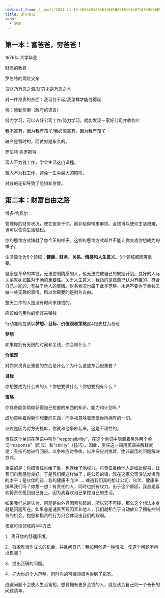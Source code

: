 ```yaml
---
redirect_from: /_posts/2021-11-19-%E5%8D%8E%E4%B8%BA%E6%98%87%E8%85%BE910%E4%BD%BF%E7%94%A8%E5%88%9D%E6%8E%A2/
title: 读书笔记
tags:
  - 随笔
---
```


## **第一本：富爸爸，穷爸爸！**

1976年 大学毕业

财商的教育

罗伯特的两位父亲

贪财乃万恶之源/贫穷才是万恶之本

对一件昂贵的东西：我可付不起/我怎样才能付得起

税：惩勤奖懒（政府的谎言）

努力学习，可以去好公司工作/努力学习，就能发现一家好公司并收购它

我不富有，因为我有孩子/我必须富有，因为我有孩子

破产是暂时的，而贫穷是永久的。

罗伯特·弗罗斯特

富人不为钱工作，学会生活这门课程。

富人不为钱工作，避免一生中最大的陷阱。

对钱的无知导致了恐惧和贪婪。

## **第二本：财富自由之路**

博多·舍费尔

管理你的财务状况，使它服务于你，而非给你带来麻烦。金钱可以使你生活艰难，也可以使你生活轻松。

你的思维方式铸就了你今天的样子。这样的思维方式却并不能让你变成你想成为的样子。

生活简化为5个领域：**健康、财务、关系、情感和人生意义**。5个领域都同等重要。

健康是革命的本钱。无法控制情感的人，也无法完成自己的既定计划。良好的人际关系就犹如盐对于汤的重要性。关于人生意义，我指的是做自己认为有趣的、符合自己才能的、有益于他人的事情。财务状况也属于此类范畴。永远不要为了金钱去做一些无趣的事情。所以你需要的是财务自由。

整天工作的人是没有时间来赚钱的。

应该如何用你的爱好来赚钱

行动准则应该以**梦想、目标、价值观和策略**这4根支柱为基础

**梦想**

如果你拥有无限的时间和金钱，你会做什么？

**价值观**

对你来说真正重要的东西是什么？为什么这些东西很重要？

**目标**

你想要成为什么样的人？你想要做什么？你想要拥有什么？

**策略**

你具备能协助你获得自己想要的东西的知识、能力和计划吗？

成功意味着得到你想要的东西，而幸福意味着热爱你所拥有的一切。

仅仅是因为对方先挑衅，你就和他争吵起来，这是不理性的。

责任这个单词在英语中叫作“responsibility”，在这个单词中隐藏着另外两个单词“response”（回应）和“ability”（技巧）。因此，责任这一词用英语来解释就是：有技巧地进行回应。以争吵应对争执，以冲突应对挑衅，绝非最佳的问题解决方式。

重要的是：你把责任推给了谁，也就给了他权力。将责任推给他人是如此容易，让我们自我感觉良好。于是我们便这样做了：是公司的错，我在这家公司没法发挥我的才干；是伙伴的错；我的健康不允许……难道我们真的想让公司、伙伴、健康来操纵我们吗？你想一想：有责任的人，同时也拥有权力。出于这个原因，我总是喜欢将责任揽到自己身上。因为我喜欢自己掌控自己的生活。

如果我们总是认为，问题是由外界因素引起的，所以它不可控，那么这个想法本身就是问题所在。如果总是谴责客观因素和他人，我们就相当于自动放弃了拥有控制权的机会。抱怨和指责的行为只会体现出我们的软弱。

拓宽可控领域的4种方法

1．离开你的舒适环境。

2．将困难当作成长的机会，并且问自己：我如何创造一种情况，使这个问题不再出现呢？

3．提出正确的问题。

4．扩大你的个人范畴，同时你的可控领域也得到了拓宽。

逃避问题不会使人生活富裕。想要拥有更多金钱的人，就应该为自己列一个长长的问题清单。

 
